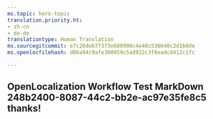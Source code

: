 ```yaml
---
ms.topic: hero-topic
translation.priority.ht:
- zh-cn
- de-de
translationtype: Human Translation
ms.sourcegitcommit: e7c26deb77373e680990c4e40c536640c2d1b0de
ms.openlocfilehash: d0ba94c9afe300959c5ad922c3f8eadcd412c1fc

---
```

## OpenLocalization Workflow Test MarkDown 248b2400-8087-44c2-bb2e-ac97e35fe8c5 thanks!



<!--HONumber=Jul16_HO4-->


